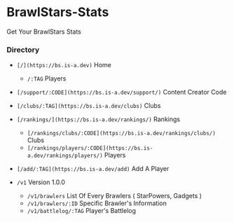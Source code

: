 # BrawlStars-Stats
Get Your BrawlStars Stats


### Directory 

- `[/](https://bs.is-a.dev)` Home
   - `/:TAG` Players
 
- `[/support/:CODE](https://bs.is-a.dev/support/)` Content Creator Code

- `[/clubs/:TAG](https://bs.is-a.dev/clubs)` Clubs

- `[/rankings/](https://bs.is-a.dev/rankings/)` Rankings
  - `[/rankings/clubs/:CODE](https://bs.is-a.dev/rankings/clubs/)` Clubs
  - `[/rankings/players/:CODE](https://bs.is-a.dev/rankings/players/)` Players

- `[/add/:TAG](https://bs.is-a.dev/add)` Add A Player

- `/v1` Version 1.0.0
  - `/v1/brawlers` List Of Every Brawlers ( StarPowers, Gadgets )
  - `/v1/brawlers/:ID` Specific Brawler's Information
  - `/v1/battlelog/:TAG` Player's Battlelog
  


 

